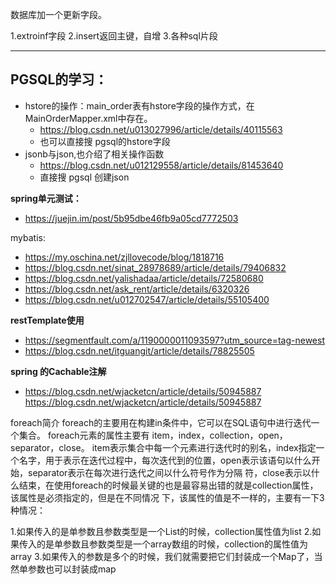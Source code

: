 数据库加一个更新字段。

1.extroinf字段
2.insert返回主键，自增
3.各种sql片段

****
## PGSQL的学习：
- hstore的操作：main_order表有hstore字段的操作方式，在MainOrderMapper.xml中存在。
    - https://blog.csdn.net/u013027996/article/details/40115563
    - 也可以直接搜 pgsql的hstore字段
- jsonb与json,也介绍了相关操作函数
    - https://blog.csdn.net/u012129558/article/details/81453640
    - 直接搜  pgsql 创建json

**spring单元测试：**
- https://juejin.im/post/5b95dbe46fb9a05cd7772503

mybatis:
- https://my.oschina.net/zjllovecode/blog/1818716
- https://blog.csdn.net/sinat_28978689/article/details/79406832
- https://blog.csdn.net/yalishadaa/article/details/72580680
- https://blog.csdn.net/ask_rent/article/details/6320326
- https://blog.csdn.net/u012702547/article/details/55105400

**restTemplate使用**
- https://segmentfault.com/a/1190000011093597?utm_source=tag-newest
- https://blog.csdn.net/itguangit/article/details/78825505

**spring 的Cachable注解**
- https://blog.csdn.net/wjacketcn/article/details/50945887
https://blog.csdn.net/wjacketcn/article/details/50945887

foreach简介
foreach的主要用在构建in条件中，它可以在SQL语句中进行迭代一个集合。
foreach元素的属性主要有 item，index，collection，open，separator，close。
item表示集合中每一个元素进行迭代时的别名，index指定一个名字，用于表示在迭代过程中，每次迭代到的位置，open表示该语句以什么开始，separator表示在每次进行迭代之间以什么符号作为分隔 符，close表示以什么结束，在使用foreach的时候最关键的也是最容易出错的就是collection属性，该属性是必须指定的，但是在不同情况 下，该属性的值是不一样的，主要有一下3种情况：

1.如果传入的是单参数且参数类型是一个List的时候，collection属性值为list
2.如果传入的是单参数且参数类型是一个array数组的时候，collection的属性值为array
3.如果传入的参数是多个的时候，我们就需要把它们封装成一个Map了，当然单参数也可以封装成map
